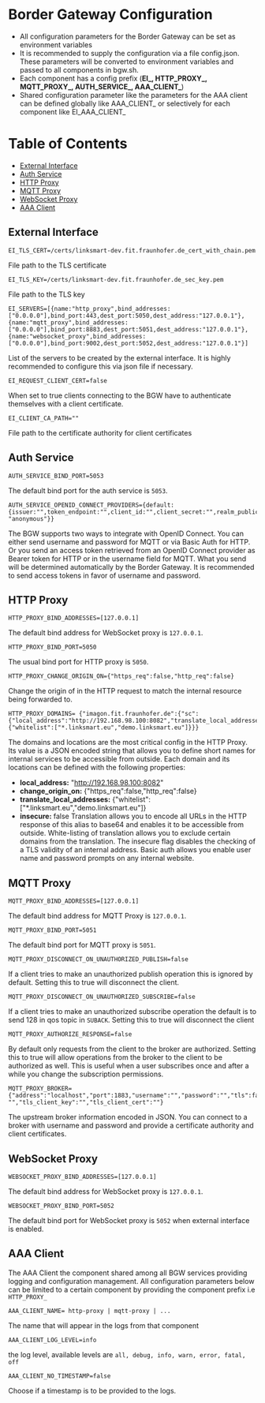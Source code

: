 # Border Gateway Configuration
* All configuration parameters for the Border Gateway can be set as environment variables
* It is recommended to supply the configuration via a file config.json. These parameters will be converted to environment variables and passed to all components in bgw.sh.
* Each component has a config prefix (**EI_, HTTP_PROXY_, MQTT_PROXY_, AUTH_SERVICE_, AAA_CLIENT_**)
* Shared configuration parameter like the parameters for the AAA client can be defined globally like AAA_CLIENT_ or selectively for each component like EI_AAA_CLIENT_

# Table of Contents
* [External Interface](#EI)
* [Auth Service](#Auth)
* [HTTP Proxy](#HTTP)
* [MQTT Proxy](#MQTT)
* [WebSocket Proxy](#WebSocket)
* [AAA Client](#AAA)
<a name="EI"></a>
## External Interface
```
EI_TLS_CERT=/certs/linksmart-dev.fit.fraunhofer.de_cert_with_chain.pem
```
File path to the TLS certificate
```
EI_TLS_KEY=/certs/linksmart-dev.fit.fraunhofer.de_sec_key.pem
```
File path to the TLS key
```
EI_SERVERS=[{name:"http_proxy",bind_addresses:["0.0.0.0"],bind_port:443,dest_port:5050,dest_address:"127.0.0.1"},{name:"mqtt_proxy",bind_addresses:["0.0.0.0"],bind_port:8883,dest_port:5051,dest_address:"127.0.0.1"},{name:"websocket_proxy",bind_addresses:["0.0.0.0"],bind_port:9002,dest_port:5052,dest_address:"127.0.0.1"}]
```
List of the servers to be created by the external interface. It is highly recommended to configure this via json file if necessary.
```
EI_REQUEST_CLIENT_CERT=false
```
When set to true clients connecting to the BGW have to authenticate themselves with a client certificate.
```
EI_CLIENT_CA_PATH=""
```
File path to the certificate authority for client certificates
<a name="Auth"></a>
## Auth Service
```
AUTH_SERVICE_BIND_PORT=5053
```
The default bind port for the auth service is `5053`.
```
AUTH_SERVICE_OPENID_CONNECT_PROVIDERS={default:{issuer:"",token_endpoint:"",client_id:"",client_secret:"",realm_public_key_modulus:"",realm_public_key_exponent:"",anonymous_user:"anonymous",anonymous_pass: "anonymous"}}
```
The BGW supports two ways to integrate with OpenID Connect. You can either send username and password for MQTT or via Basic Auth for HTTP. Or you send an access token retrieved from an OpenID Connect provider as Bearer token for HTTP or in the username field for MQTT. What you send will be determined automatically by the Border Gateway. It is recommended to send access tokens in favor of username and password.
<a name="HTTP"></a>
## HTTP Proxy
```
HTTP_PROXY_BIND_ADDRESSES=[127.0.0.1]
```
The default bind address for WebSocket proxy is `127.0.0.1`.
```
HTTP_PROXY_BIND_PORT=5050
```
The usual bind port for HTTP proxy is `5050`.
```
HTTP_PROXY_CHANGE_ORIGIN_ON={"https_req":false,"http_req":false}
```
Change the origin of in the HTTP request to match the internal resource being forwarded to.
```
HTTP_PROXY_DOMAINS= {"imagon.fit.fraunhofer.de":{"sc":{"local_address":"http://192.168.98.100:8082","translate_local_addresses":{"whitelist":["*.linksmart.eu","demo.linksmart.eu"]}}}
```
The domains and locations are the most critical config in the HTTP Proxy. Its value is a JSON encoded string that allows you to define short names for internal services to be accessible from outside. Each domain and its locations can be defined with the following properties:
  * **local_address:** "http://192.168.98.100:8082"
  * **change_origin_on:** {"https_req":false,"http_req":false}
  * **translate_local_addresses:** {"whitelist":["*.linksmart.eu","demo.linksmart.eu"]}
  * **insecure:** false
Translation allows you to encode all URLs in the HTTP response of this alias to base64 and enables it to be accessible from outside. White-listing of translation allows you to exclude certain domains from the translation. The insecure flag disables the checking of a TLS validity of an internal address. Basic auth allows you enable user name and password prompts on any internal website.
<a name="MQTT"></a>
## MQTT Proxy
```
MQTT_PROXY_BIND_ADDRESSES=[127.0.0.1]
```
The default bind address for MQTT Proxy is `127.0.0.1`.
```
MQTT_PROXY_BIND_PORT=5051
```
The default bind port for MQTT proxy is `5051`.
```
MQTT_PROXY_DISCONNECT_ON_UNAUTHORIZED_PUBLISH=false
```
If a client tries to make an unauthorized publish operation this is ignored by default. Setting this to true will disconnect the client.
```
MQTT_PROXY_DISCONNECT_ON_UNAUTHORIZED_SUBSCRIBE=false
```
If a client tries to make an unauthorized subscribe operation the default is to send 128 in qos topic in `SUBACK`. Setting this to true will disconnect the client
```
MQTT_PROXY_AUTHORIZE_RESPONSE=false
```
By default only requests from the client to the broker are authorized. Setting this to true will allow operations from the broker to the client to be authorized as well. This is useful when a user subscribes once and after a while you change the subscription permissions.
```
MQTT_PROXY_BROKER={"address":"localhost","port":1883,"username":"","password":"","tls":false,"tls_ca": "","tls_client_key":"","tls_client_cert":""}
```
The upstream broker information encoded in JSON. You can connect to a broker with username and password and provide a certificate authority and client certificates.
<a name="WebSocket"></a>
## WebSocket Proxy
```
WEBSOCKET_PROXY_BIND_ADDRESSES=[127.0.0.1]
```
The default bind address for WebSocket proxy is `127.0.0.1`.
```
WEBSOCKET_PROXY_BIND_PORT=5052
```
The default bind port for WebSocket proxy is `5052` when external interface is enabled.
<a name="AAA"></a>
## AAA Client
The AAA Client the component shared among all BGW services providing logging and configuration management. All configuration parameters below can be limited to a certain component by providing the component prefix i.e `HTTP_PROXY_`
```
AAA_CLIENT_NAME= http-proxy | mqtt-proxy | ...
```
The name that will appear in the logs from that component
```
AAA_CLIENT_LOG_LEVEL=info
```
the log level, available levels are `all, debug, info, warn, error, fatal, off`
```
AAA_CLIENT_NO_TIMESTAMP=false
```
Choose if a timestamp is to be provided to the logs.
